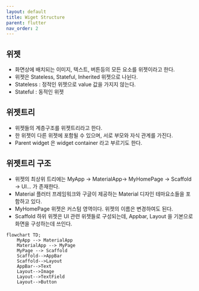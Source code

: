 ```yaml
---
layout: default
title: Wiget Structure
parent: flutter
nav_order: 2
---
```


## 위젯
- 화면상에 배치되는 이미지, 텍스트, 버튼등의 모든 요소를 위젯이라고 한다.
- 위젯은 Stateless, Stateful, Inherited 위젯으로 나뉜다.
- Stateless : 정적인 위젯으로 value 값을 가지지 않는다.
- Stateful : 동적인 위젯

## 위젯트리
- 위젯들의 계층구조를 위젯트리라고 한다.
- 한 위젯이 다른 위젯에 포함될 수 있으며, 서로 부모와 자식 관계를 가진다.
- Parent widget 은 widget container 라고 부르기도 한다.

##  위젯트리 구조
- 위젯의 최상위 트리에는 MyApp -> MaterialApp-> MyHomePage -> Scaffold -> UI... 가 존재한다.
- Material 플러터 프레임워크와 구글이 제공하는 Material 디자인 테마요소들을 포함하고 있다. 
- MyHomePage 위젯은 커스텀 영역이다. 위젯의 이름은 변경하여도 된다.
- Scaffold 하위 위젯은 UI 관련 위젯들로 구성되는데, Appbar, Layout 을 기본으로 화면을 구성하는데 쓰인다.

```mermaid
flowchart TD;
	MyApp --> MaterialApp
	MaterialApp --> MyPage
	MyPage --> Scaffold
	Scaffold-->AppBar
	Scaffold-->Layout
	AppBar-->Text
	Layout-->Image
	Layout-->TextField
	Layout-->Button
```
